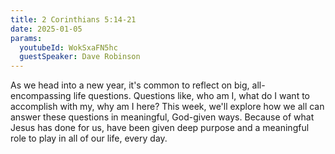```yaml
---
title: 2 Corinthians 5:14-21
date: 2025-01-05
params:
  youtubeId: WokSxaFN5hc
  guestSpeaker: Dave Robinson
---
```


As we head into a new year, it's common to reflect on big, all-encompassing life questions. Questions like, who am I, what do I want to accomplish with my, why am I here? This week, we'll explore how we all can answer these questions in meaningful, God-given ways. Because of what Jesus has done for us, have been given deep purpose and a meaningful role to play in all of our life, every day. 
